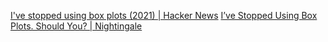 
[I've stopped using box plots (2021) | Hacker News](https://news.ycombinator.com/item?id=40765183)
[I’ve Stopped Using Box Plots. Should You? | Nightingale](https://nightingaledvs.com/ive-stopped-using-box-plots-should-you/)
